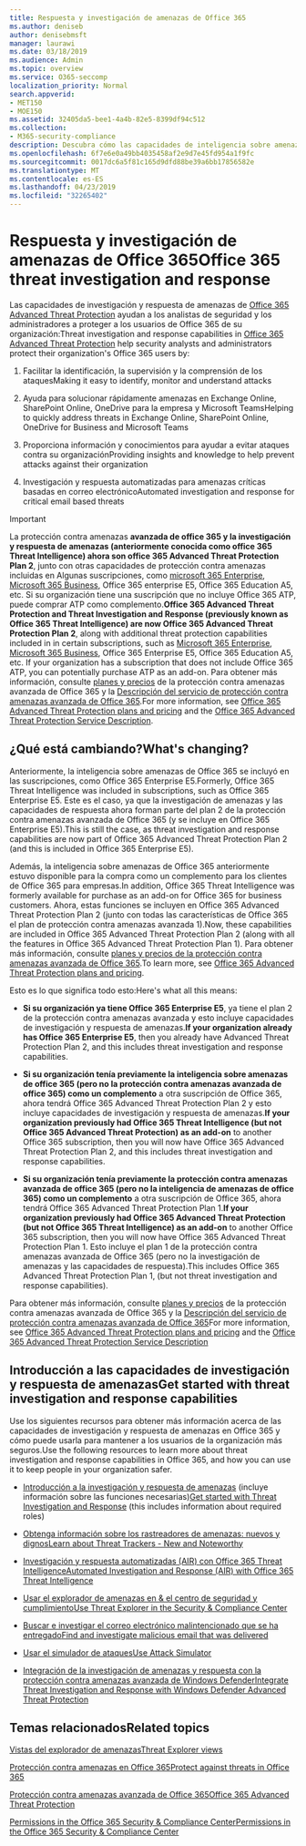 ```yaml
---
title: Respuesta y investigación de amenazas de Office 365
ms.author: deniseb
author: denisebmsft
manager: laurawi
ms.date: 03/18/2019
ms.audience: Admin
ms.topic: overview
ms.service: O365-seccomp
localization_priority: Normal
search.appverid:
- MET150
- MOE150
ms.assetid: 32405da5-bee1-4a4b-82e5-8399df94c512
ms.collection:
- M365-security-compliance
description: Descubra cómo las capacidades de inteligencia sobre amenazas de Office 365 Advanced Threat Protection pueden ayudarle a investigar amenazas contra su organización, responder a malware, phishing y otros ataques que Office 365 ha detectado en su nombre y buscar amenazas indicadores.
ms.openlocfilehash: 6f7e6e0a49bb4035458af2e9d7e45fd954a1f9fc
ms.sourcegitcommit: 0017dc6a5f81c165d9dfd88be39a6bb17856582e
ms.translationtype: MT
ms.contentlocale: es-ES
ms.lasthandoff: 04/23/2019
ms.locfileid: "32265402"
---
```

# <a name="office-365-threat-investigation-and-response"></a><span data-ttu-id="6f303-103">Respuesta y investigación de amenazas de Office 365</span><span class="sxs-lookup"><span data-stu-id="6f303-103">Office 365 threat investigation and response</span></span>

<span data-ttu-id="6f303-104">Las capacidades de investigación y respuesta de amenazas de [Office 365 Advanced Threat Protection](office-365-atp.md) ayudan a los analistas de seguridad y los administradores a proteger a los usuarios de Office 365 de su organización:</span><span class="sxs-lookup"><span data-stu-id="6f303-104">Threat investigation and response capabilities in [Office 365 Advanced Threat Protection](office-365-atp.md) help security analysts and administrators protect their organization's Office 365 users by:</span></span>
  
1. <span data-ttu-id="6f303-105">Facilitar la identificación, la supervisión y la comprensión de los ataques</span><span class="sxs-lookup"><span data-stu-id="6f303-105">Making it easy to identify, monitor and understand attacks</span></span>
    
2. <span data-ttu-id="6f303-106">Ayuda para solucionar rápidamente amenazas en Exchange Online, SharePoint Online, OneDrive para la empresa y Microsoft Teams</span><span class="sxs-lookup"><span data-stu-id="6f303-106">Helping to quickly address threats in Exchange Online, SharePoint Online, OneDrive for Business and Microsoft Teams</span></span>
    
3. <span data-ttu-id="6f303-107">Proporciona información y conocimientos para ayudar a evitar ataques contra su organización</span><span class="sxs-lookup"><span data-stu-id="6f303-107">Providing insights and knowledge to help prevent attacks against their organization</span></span>

4. <span data-ttu-id="6f303-108">Investigación y respuesta automatizadas para amenazas críticas basadas en correo electrónico</span><span class="sxs-lookup"><span data-stu-id="6f303-108">Automated investigation and response for critical email based threats</span></span>
    
> [!IMPORTANT]
> <span data-ttu-id="6f303-109">La protección contra amenazas **avanzada de office 365 y la investigación y respuesta de amenazas (anteriormente conocida como office 365 Threat Intelligence) ahora son office 365 Advanced Threat Protection Plan 2**, junto con otras capacidades de protección contra amenazas incluidas en Algunas suscripciones, como [microsoft 365 Enterprise](https://www.microsoft.com/microsoft-365/enterprise/home), [Microsoft 365 Business](https://www.microsoft.com/microsoft-365/business), Office 365 enterprise E5, Office 365 Education A5, etc. Si su organización tiene una suscripción que no incluye Office 365 ATP, puede comprar ATP como complemento.</span><span class="sxs-lookup"><span data-stu-id="6f303-109">**Office 365 Advanced Threat Protection and Threat Investigation and Response (previously known as Office 365 Threat Intelligence) are now Office 365 Advanced Threat Protection Plan 2**, along with additional threat protection capabilities included in in certain subscriptions, such as [Microsoft 365 Enterprise](https://www.microsoft.com/microsoft-365/enterprise/home), [Microsoft 365 Business](https://www.microsoft.com/microsoft-365/business), Office 365 Enterprise E5, Office 365 Education A5, etc. If your organization has a subscription that does not include Office 365 ATP, you can potentially purchase ATP as an add-on.</span></span> <span data-ttu-id="6f303-110">Para obtener más información, consulte [planes y precios](https://products.office.com/exchange/advance-threat-protection) de la protección contra amenazas avanzada de Office 365 y la [Descripción del servicio de protección contra amenazas avanzada de Office 365](https://docs.microsoft.com/office365/servicedescriptions/office-365-advanced-threat-protection-service-description#whats-new-in-office-365-advanced-threat-protection-atp).</span><span class="sxs-lookup"><span data-stu-id="6f303-110">For more information, see [Office 365 Advanced Threat Protection plans and pricing](https://products.office.com/exchange/advance-threat-protection) and the [Office 365 Advanced Threat Protection Service Description](https://docs.microsoft.com/office365/servicedescriptions/office-365-advanced-threat-protection-service-description#whats-new-in-office-365-advanced-threat-protection-atp).</span></span> 
  
## <a name="whats-changing"></a><span data-ttu-id="6f303-111">¿Qué está cambiando?</span><span class="sxs-lookup"><span data-stu-id="6f303-111">What's changing?</span></span>

<span data-ttu-id="6f303-112">Anteriormente, la inteligencia sobre amenazas de Office 365 se incluyó en las suscripciones, como Office 365 Enterprise E5.</span><span class="sxs-lookup"><span data-stu-id="6f303-112">Formerly, Office 365 Threat Intelligence was included in subscriptions, such as Office 365 Enterprise E5.</span></span> <span data-ttu-id="6f303-113">Este es el caso, ya que la investigación de amenazas y las capacidades de respuesta ahora forman parte del plan 2 de la protección contra amenazas avanzada de Office 365 (y se incluye en Office 365 Enterprise E5).</span><span class="sxs-lookup"><span data-stu-id="6f303-113">This is still the case, as threat investigation and response capabilities are now part of Office 365 Advanced Threat Protection Plan 2 (and this is included in Office 365 Enterprise E5).</span></span> 

<span data-ttu-id="6f303-114">Además, la inteligencia sobre amenazas de Office 365 anteriormente estuvo disponible para la compra como un complemento para los clientes de Office 365 para empresas.</span><span class="sxs-lookup"><span data-stu-id="6f303-114">In addition, Office 365 Threat Intelligence was formerly available for purchase as an add-on for Office 365 for business customers.</span></span> <span data-ttu-id="6f303-115">Ahora, estas funciones se incluyen en Office 365 Advanced Threat Protection Plan 2 (junto con todas las características de Office 365 el plan de protección contra amenazas avanzada 1).</span><span class="sxs-lookup"><span data-stu-id="6f303-115">Now, these capabilities are included in Office 365 Advanced Threat Protection Plan 2 (along with all the features in Office 365 Advanced Threat Protection Plan 1).</span></span> <span data-ttu-id="6f303-116">Para obtener más información, consulte [planes y precios de la protección contra amenazas avanzada de Office 365](https://products.office.com/exchange/advance-threat-protection).</span><span class="sxs-lookup"><span data-stu-id="6f303-116">To learn more, see [Office 365 Advanced Threat Protection plans and pricing](https://products.office.com/exchange/advance-threat-protection).</span></span>

<span data-ttu-id="6f303-117">Esto es lo que significa todo esto:</span><span class="sxs-lookup"><span data-stu-id="6f303-117">Here's what all this means:</span></span>

- <span data-ttu-id="6f303-118">**Si su organización ya tiene Office 365 Enterprise E5**, ya tiene el plan 2 de la protección contra amenazas avanzada y esto incluye capacidades de investigación y respuesta de amenazas.</span><span class="sxs-lookup"><span data-stu-id="6f303-118">**If your organization already has Office 365 Enterprise E5**, then you already have Advanced Threat Protection Plan 2, and this includes threat investigation and response capabilities.</span></span>

- <span data-ttu-id="6f303-119">**Si su organización tenía previamente la inteligencia sobre amenazas de office 365 (pero no la protección contra amenazas avanzada de office 365) como un complemento** a otra suscripción de Office 365, ahora tendrá Office 365 Advanced Threat Protection Plan 2 y esto incluye capacidades de investigación y respuesta de amenazas.</span><span class="sxs-lookup"><span data-stu-id="6f303-119">**If your organization previously had Office 365 Threat Intelligence (but not Office 365 Advanced Threat Protection) as an add-on** to another Office 365 subscription, then you will now have Office 365 Advanced Threat Protection Plan 2, and this includes threat investigation and response capabilities.</span></span> 

- <span data-ttu-id="6f303-120">**Si su organización tenía previamente la protección contra amenazas avanzada de office 365 (pero no la inteligencia de amenazas de office 365) como un complemento** a otra suscripción de Office 365, ahora tendrá Office 365 Advanced Threat Protection Plan 1.</span><span class="sxs-lookup"><span data-stu-id="6f303-120">**If your organization previously had Office 365 Advanced Threat Protection (but not Office 365 Threat Intelligence) as an add-on** to another Office 365 subscription, then you will now have Office 365 Advanced Threat Protection Plan 1.</span></span> <span data-ttu-id="6f303-121">Esto incluye el plan 1 de la protección contra amenazas avanzada de Office 365 (pero no la investigación de amenazas y las capacidades de respuesta).</span><span class="sxs-lookup"><span data-stu-id="6f303-121">This includes Office 365 Advanced Threat Protection Plan 1, (but not threat investigation and response capabilities).</span></span>

<span data-ttu-id="6f303-122">Para obtener más información, consulte [planes y precios](https://products.office.com/exchange/advance-threat-protection) de la protección contra amenazas avanzada de Office 365 y la [Descripción del servicio de protección contra amenazas avanzada de Office 365](https://docs.microsoft.com/office365/servicedescriptions/office-365-advanced-threat-protection-service-description#whats-new-in-office-365-advanced-threat-protection-atp)</span><span class="sxs-lookup"><span data-stu-id="6f303-122">For more information, see [Office 365 Advanced Threat Protection plans and pricing](https://products.office.com/exchange/advance-threat-protection) and the [Office 365 Advanced Threat Protection Service Description](https://docs.microsoft.com/office365/servicedescriptions/office-365-advanced-threat-protection-service-description#whats-new-in-office-365-advanced-threat-protection-atp)</span></span>

## <a name="get-started-with-threat-investigation-and-response-capabilities"></a><span data-ttu-id="6f303-123">Introducción a las capacidades de investigación y respuesta de amenazas</span><span class="sxs-lookup"><span data-stu-id="6f303-123">Get started with threat investigation and response capabilities</span></span>

<span data-ttu-id="6f303-124">Use los siguientes recursos para obtener más información acerca de las capacidades de investigación y respuesta de amenazas en Office 365 y cómo puede usarla para mantener a los usuarios de la organización más seguros.</span><span class="sxs-lookup"><span data-stu-id="6f303-124">Use the following resources to learn more about threat investigation and response capabilities in Office 365, and how you can use it to keep people in your organization safer.</span></span>
  
- <span data-ttu-id="6f303-125">[Introducción a la investigación y respuesta de amenazas](get-started-with-ti.md) (incluye información sobre las funciones necesarias)</span><span class="sxs-lookup"><span data-stu-id="6f303-125">[Get started with Threat Investigation and Response](get-started-with-ti.md) (this includes information about required roles)</span></span> 
    
- [<span data-ttu-id="6f303-126">Obtenga información sobre los rastreadores de amenazas: nuevos y dignos</span><span class="sxs-lookup"><span data-stu-id="6f303-126">Learn about Threat Trackers - New and Noteworthy</span></span>](threat-trackers.md)

- [<span data-ttu-id="6f303-127">Investigación y respuesta automatizadas (AIR) con Office 365 Threat Intelligence</span><span class="sxs-lookup"><span data-stu-id="6f303-127">Automated Investigation and Response (AIR) with Office 365 Threat Intelligence</span></span>](automated-investigation-response-office.md)

- [<span data-ttu-id="6f303-128">Usar el explorador de amenazas en &amp; el centro de seguridad y cumplimiento</span><span class="sxs-lookup"><span data-stu-id="6f303-128">Use Threat Explorer in the Security &amp; Compliance Center</span></span>](use-explorer-in-security-and-compliance.md)
    
- [<span data-ttu-id="6f303-129">Buscar e investigar el correo electrónico malintencionado que se ha entregado</span><span class="sxs-lookup"><span data-stu-id="6f303-129">Find and investigate malicious email that was delivered</span></span>](investigate-malicious-email-that-was-delivered.md)
    
- [<span data-ttu-id="6f303-130">Usar el simulador de ataques</span><span class="sxs-lookup"><span data-stu-id="6f303-130">Use Attack Simulator</span></span>](attack-simulator.md)
    
- [<span data-ttu-id="6f303-131">Integración de la investigación de amenazas y respuesta con la protección contra amenazas avanzada de Windows Defender</span><span class="sxs-lookup"><span data-stu-id="6f303-131">Integrate Threat Investigation and Response with Windows Defender Advanced Threat Protection</span></span>](integrate-office-365-ti-with-wdatp.md)
    
## <a name="related-topics"></a><span data-ttu-id="6f303-132">Temas relacionados</span><span class="sxs-lookup"><span data-stu-id="6f303-132">Related topics</span></span>

[<span data-ttu-id="6f303-133">Vistas del explorador de amenazas</span><span class="sxs-lookup"><span data-stu-id="6f303-133">Threat Explorer views</span></span>](threat-explorer-views.md)

[<span data-ttu-id="6f303-134">Protección contra amenazas en Office 365</span><span class="sxs-lookup"><span data-stu-id="6f303-134">Protect against threats in Office 365</span></span>](protect-against-threats.md)
  
[<span data-ttu-id="6f303-135">Protección contra amenazas avanzada de Office 365</span><span class="sxs-lookup"><span data-stu-id="6f303-135">Office 365 Advanced Threat Protection</span></span>](office-365-atp.md)
  
[<span data-ttu-id="6f303-136">Permissions in the Office 365 Security &amp; Compliance Center</span><span class="sxs-lookup"><span data-stu-id="6f303-136">Permissions in the Office 365 Security &amp; Compliance Center</span></span>](permissions-in-the-security-and-compliance-center.md)
 

